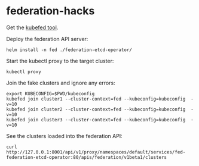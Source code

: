 # federation-hacks

Get the [kubefed tool](https://kubernetes.io/docs/tutorials/federation/set-up-cluster-federation-kubefed/).

Deploy the federation API server:

```
helm install -n fed ./federation-etcd-operator/
```

Start the kubectl proxy to the target cluster:

```
kubectl proxy
```

Join the fake clusters and ignore any errors:

```
export KUBECONFIG=$PWD/kubeconfig
kubefed join cluster1 --cluster-context=fed --kubeconfig=kubeconfig  -v=10
kubefed join cluster2 --cluster-context=fed --kubeconfig=kubeconfig  -v=10
kubefed join cluster3 --cluster-context=fed --kubeconfig=kubeconfig  -v=10
```

See the clusters loaded into the federation API:

```
curl  http://127.0.0.1:8001/api/v1/proxy/namespaces/default/services/fed-federation-etcd-operator:80/apis/federation/v1beta1/clusters
```

